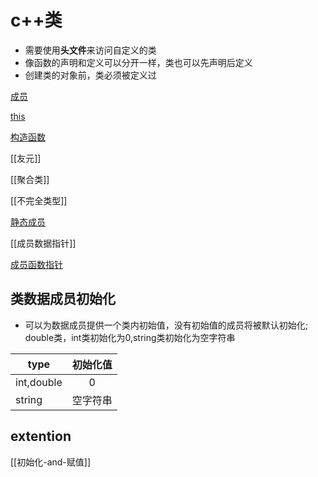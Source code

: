 # c++类

- 需要使用**头文件**来访问自定义的类
- 像函数的声明和定义可以分开一样，类也可以先声明后定义
- 创建类的对象前，类必须被定义过

[成员](c++_structure_member.md)

[this](c++_structure_this.md)

[构造函数](c++_Class_Constructor.md)

[[友元]]

[[聚合类]]

[[不完全类型]]

[静态成员](c++_Static_Member.md)

[[成员数据指针]]

[成员函数指针](c++_Class_Member_Function_Pointer.md)

## 类数据成员初始化

- 可以为数据成员提供一个类内初始值，没有初始值的成员将被默认初始化;
double类，int类初始化为0,string类初始化为空字符串

|type|初始化值|
| -- | :--: |
|int,double|0|
|string|空字符串|

## extention

[[初始化-and-赋值]]